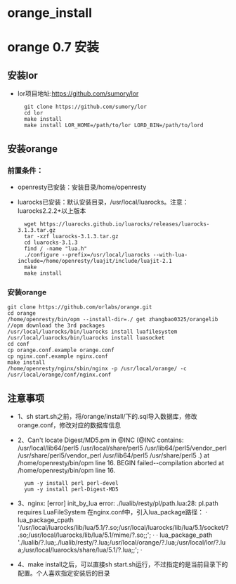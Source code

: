 # orange_install
# orange 0.7 安装

## 安装lor
* lor项目地址:https://github.com/sumory/lor

        git clone https://github.com/sumory/lor
        cd lor
        make install
        make install LOR_HOME=/path/to/lor LORD_BIN=/path/to/lord

## 安装orange
### 前置条件：
* openresty已安装：安装目录/home/openresty
* luarocks已安装：默认安装目录，/usr/local/luarocks。注意：luarocks2.2.2+以上版本

        wget https://luarocks.github.io/luarocks/releases/luarocks-3.1.3.tar.gz
        tar -xzf luarocks-3.1.3.tar.gz
        cd luarocks-3.1.3
        find / -name "lua.h"
        ./configure --prefix=/usr/local/luarocks --with-lua-include=/home/openresty/luajit/include/luajit-2.1
        make
        make install

### 安装orange
    git clone https://github.com/orlabs/orange.git
    cd orange
    /home/openresty/bin/opm --install-dir=./ get zhangbao0325/orangelib    //opm download the 3rd packages
    /usr/local/luarocks/bin/luarocks install luafilesystem
    /usr/local/luarocks/bin/luarocks install luasocket
    cd conf
    cp orange.conf.example orange.conf
    cp nginx.conf.example nginx.conf
    make install
    /home/openresty/nginx/sbin/nginx -p /usr/local/orange/ -c /usr/local/orange/conf/nginx.conf

## 注意事项
* 1、sh start.sh之前，将/orange/install/下的.sql导入数据库，修改orange.conf，修改对应的数据库信息
* 2、Can't locate Digest/MD5.pm in @INC (@INC contains: /usr/local/lib64/perl5 /usr/local/share/perl5 /usr/lib64/perl5/vendor_perl /usr/share/perl5/vendor_perl /usr/lib64/perl5 /usr/share/perl5 .) at /home/openresty/bin/opm line 16. BEGIN failed--compilation aborted at /home/openresty/bin/opm line 16. 

        yum -y install perl perl-devel
        yum -y install perl-Digest-MD5
        
* 3、nginx: [error] init_by_lua error: ./lualib/resty/pl/path.lua:28: pl.path requires LuaFileSystem
在nginx.conf中，引入lua_package路径：
       · lua_package_cpath '/usr/local/luarocks/lib/lua/5.1/?.so;/usr/local/luarocks/lib/lua/5.1/socket/?.so;/usr/local/luarocks/lib/lua/5.1/mime/?.so;;'; ·
       · lua_package_path    './lualib/?.lua;./lualib/resty/?.lua;/usr/local/orange/?.lua;/usr/local/lor/?.lua;/usr/local/luarocks/share/lua/5.1/?.lua;;'; ·

* 4、make install之后，可以直接sh start.sh运行，不过指定的是当前目录下的配置。个人喜欢指定安装后的目录

